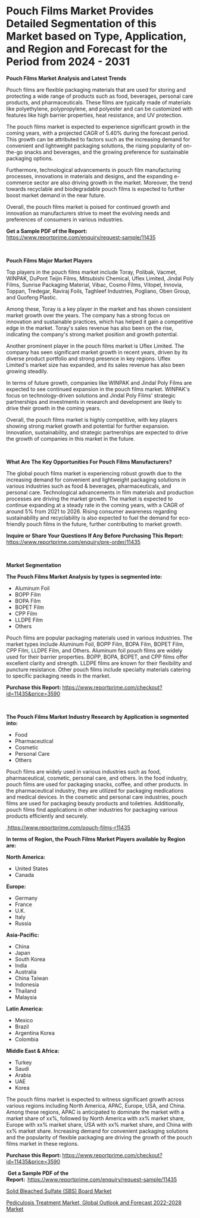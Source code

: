 <p><h1>Pouch Films Market Provides Detailed Segmentation of this Market based on Type, Application, and Region and Forecast for the Period from 2024 - 2031</h1></p><p><strong>Pouch Films Market Analysis and Latest Trends</strong></p>
<p><p>Pouch films are flexible packaging materials that are used for storing and protecting a wide range of products such as food, beverages, personal care products, and pharmaceuticals. These films are typically made of materials like polyethylene, polypropylene, and polyester and can be customized with features like high barrier properties, heat resistance, and UV protection.</p><p>The pouch films market is expected to experience significant growth in the coming years, with a projected CAGR of 5.40% during the forecast period. This growth can be attributed to factors such as the increasing demand for convenient and lightweight packaging solutions, the rising popularity of on-the-go snacks and beverages, and the growing preference for sustainable packaging options.</p><p>Furthermore, technological advancements in pouch film manufacturing processes, innovations in materials and designs, and the expanding e-commerce sector are also driving growth in the market. Moreover, the trend towards recyclable and biodegradable pouch films is expected to further boost market demand in the near future.</p><p>Overall, the pouch films market is poised for continued growth and innovation as manufacturers strive to meet the evolving needs and preferences of consumers in various industries.</p></p>
<p><strong>Get a Sample PDF of the Report:&nbsp;</strong> <a href="https://www.reportprime.com/enquiry/request-sample/11435">https://www.reportprime.com/enquiry/request-sample/11435</a></p>
<p>&nbsp;</p>
<p><strong>Pouch Films Major Market Players</strong></p>
<p><p>Top players in the pouch films market include Toray, Polibak, Vacmet, WINPAK, DuPont Teijin Films, Mitsubishi Chemical, Uflex Limited, Jindal Poly Films, Sunrise Packaging Material, Vibac, Cosmo Films, Vitopel, Innovia, Toppan, Tredegar, Raviraj Foils, Taghleef Industries, Pogliano, Oben Group, and Guofeng Plastic.</p><p>Among these, Toray is a key player in the market and has shown consistent market growth over the years. The company has a strong focus on innovation and sustainable practices, which has helped it gain a competitive edge in the market. Toray's sales revenue has also been on the rise, indicating the company's strong market position and growth potential.</p><p>Another prominent player in the pouch films market is Uflex Limited. The company has seen significant market growth in recent years, driven by its diverse product portfolio and strong presence in key regions. Uflex Limited's market size has expanded, and its sales revenue has also been growing steadily.</p><p>In terms of future growth, companies like WINPAK and Jindal Poly Films are expected to see continued expansion in the pouch films market. WINPAK's focus on technology-driven solutions and Jindal Poly Films' strategic partnerships and investments in research and development are likely to drive their growth in the coming years.</p><p>Overall, the pouch films market is highly competitive, with key players showing strong market growth and potential for further expansion. Innovation, sustainability, and strategic partnerships are expected to drive the growth of companies in this market in the future.</p></p>
<p>&nbsp;</p>
<p><strong>What Are The Key Opportunities For Pouch Films Manufacturers?</strong></p>
<p><p>The global pouch films market is experiencing robust growth due to the increasing demand for convenient and lightweight packaging solutions in various industries such as food & beverages, pharmaceuticals, and personal care. Technological advancements in film materials and production processes are driving the market growth. The market is expected to continue expanding at a steady rate in the coming years, with a CAGR of around 5% from 2021 to 2026. Rising consumer awareness regarding sustainability and recyclability is also expected to fuel the demand for eco-friendly pouch films in the future, further contributing to market growth.</p></p>
<p><strong>Inquire or Share Your Questions If Any Before Purchasing This Report:</strong> <a href="https://www.reportprime.com/enquiry/pre-order/11435">https://www.reportprime.com/enquiry/pre-order/11435</a></p>
<p>&nbsp;</p>
<p><strong>Market Segmentation</strong></p>
<p><strong>The Pouch Films Market Analysis by types is segmented into:</strong></p>
<p><ul><li>Aluminum Foil</li><li>BOPP Film</li><li>BOPA Film</li><li>BOPET Film</li><li>CPP Film</li><li>LLDPE Film</li><li>Others</li></ul></p>
<p><p>Pouch films are popular packaging materials used in various industries. The market types include Aluminum Foil, BOPP Film, BOPA Film, BOPET Film, CPP Film, LLDPE Film, and Others. Aluminum foil pouch films are widely used for their barrier properties. BOPP, BOPA, BOPET, and CPP films offer excellent clarity and strength. LLDPE films are known for their flexibility and puncture resistance. Other pouch films include specialty materials catering to specific packaging needs in the market.</p></p>
<p><strong>Purchase this Report:&nbsp;</strong><a href="https://www.reportprime.com/checkout?id=11435&price=3590">https://www.reportprime.com/checkout?id=11435&price=3590</a></p>
<p>&nbsp;</p>
<p><strong>The Pouch Films Market Industry Research by Application is segmented into:</strong></p>
<p><ul><li>Food</li><li>Pharmaceutical</li><li>Cosmetic</li><li>Personal Care</li><li>Others</li></ul></p>
<p><p>Pouch films are widely used in various industries such as food, pharmaceutical, cosmetic, personal care, and others. In the food industry, pouch films are used for packaging snacks, coffee, and other products. In the pharmaceutical industry, they are utilized for packaging medications and medical devices. In the cosmetic and personal care industries, pouch films are used for packaging beauty products and toiletries. Additionally, pouch films find applications in other industries for packaging various products efficiently and securely.</p></p>
<p><a href="https://www.reportprime.com/pouch-films-r11435">&nbsp;https://www.reportprime.com/pouch-films-r11435</a></p>
<p><strong>In terms of Region, the Pouch Films Market Players available by Region are:</strong></p>
<p>
    <p> <strong> North America: </strong>
        <ul>
            <li>United States</li>
            <li>Canada</li>
        </ul>
        </p> 
    <p> <strong> Europe: </strong>
        <ul>
            <li>Germany</li>
            <li>France</li>
            <li>U.K.</li>
            <li>Italy</li>
            <li>Russia</li>
        </ul>
        </p> 
    <p> <strong> Asia-Pacific: </strong>
        <ul>
            <li>China</li>
            <li>Japan</li>
            <li>South Korea</li>
            <li>India</li>
            <li>Australia</li>
            <li>China Taiwan</li>
            <li>Indonesia</li>
            <li>Thailand</li>
            <li>Malaysia</li>
        </ul>
        </p> 
    <p> <strong> Latin America: </strong>
        <ul>
            <li>Mexico</li>
            <li>Brazil</li>
            <li>Argentina Korea</li>
            <li>Colombia</li>
        </ul>
        </p> 
    <p> <strong> Middle East & Africa: </strong>
        <ul>
            <li>Turkey</li>
            <li>Saudi</li>
            <li>Arabia</li>
            <li>UAE</li>
            <li>Korea</li>
        </ul>
    </p>
    </p>
<p><p>The pouch films market is expected to witness significant growth across various regions including North America, APAC, Europe, USA, and China. Among these regions, APAC is anticipated to dominate the market with a market share of xx%, followed by North America with xx% market share, Europe with xx% market share, USA with xx% market share, and China with xx% market share. Increasing demand for convenient packaging solutions and the popularity of flexible packaging are driving the growth of the pouch films market in these regions.</p></p>
<p><strong>Purchase this Report: </strong><a href="https://www.reportprime.com/checkout?id=11435&price=3590">https://www.reportprime.com/checkout?id=11435&price=3590</a></p>
<p>&nbsp;<strong>Get a Sample PDF of the Report:&nbsp;&nbsp;</strong><a href="https://www.reportprime.com/enquiry/request-sample/11435">https://www.reportprime.com/enquiry/request-sample/11435</a></p>
<p><strong></strong></p>
<p><p><a href="https://github.com/bmorecock/Market-Research-Report-List-5/blob/main/solid-bleached-sulfate-sbs-board-market.md">Solid Bleached Sulfate (SBS) Board Market</a></p><p><a href="https://issuu.com/reportprime-2/docs/pediculosis-treatment-market-global_309c6f7818aba7">Pediculosis Treatment Market, Global Outlook and Forecast 2022-2028 Market</a></p></p>